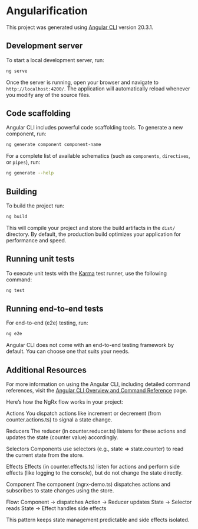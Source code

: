 # Angularification

This project was generated using [Angular CLI](https://github.com/angular/angular-cli) version 20.3.1.

## Development server

To start a local development server, run:

```bash
ng serve
```

Once the server is running, open your browser and navigate to `http://localhost:4200/`. The application will automatically reload whenever you modify any of the source files.

## Code scaffolding

Angular CLI includes powerful code scaffolding tools. To generate a new component, run:

```bash
ng generate component component-name
```

For a complete list of available schematics (such as `components`, `directives`, or `pipes`), run:

```bash
ng generate --help
```

## Building

To build the project run:

```bash
ng build
```

This will compile your project and store the build artifacts in the `dist/` directory. By default, the production build optimizes your application for performance and speed.

## Running unit tests

To execute unit tests with the [Karma](https://karma-runner.github.io) test runner, use the following command:

```bash
ng test
```

## Running end-to-end tests

For end-to-end (e2e) testing, run:

```bash
ng e2e
```

Angular CLI does not come with an end-to-end testing framework by default. You can choose one that suits your needs.

## Additional Resources

For more information on using the Angular CLI, including detailed command references, visit the [Angular CLI Overview and Command Reference](https://angular.dev/tools/cli) page.

Here’s how the NgRx flow works in your project:

Actions
You dispatch actions like increment or decrement (from counter.actions.ts) to signal a state change.

Reducers
The reducer (in counter.reducer.ts) listens for these actions and updates the state (counter value) accordingly.

Selectors
Components use selectors (e.g., state => state.counter) to read the current state from the store.

Effects
Effects (in counter.effects.ts) listen for actions and perform side effects (like logging to the console), but do not change the state directly.

Component
The component (ngrx-demo.ts) dispatches actions and subscribes to state changes using the store.

Flow:
Component → dispatches Action → Reducer updates State → Selector reads State → Effect handles side effects

This pattern keeps state management predictable and side effects isolated.

